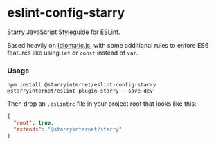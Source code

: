 # eslint-config-starry

Starry JavaScript Styleguide for ESLint.

Based heavily on [Idiomatic.js](https://github.com/rwaldron/idiomatic.js/),
with some additional rules to enfore ES6 features like using `let` or `const`
instead of `var`.

### Usage

`npm install @starryinternet/eslint-config-starry @starryinternet/eslint-plugin-starry --save-dev`

Then drop an `.eslintrc` file in your project root that looks like this:

```json
{
  "root": true,
  "extends": "@starryinternet/starry"
}
```
